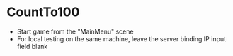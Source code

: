 # CountTo100

- Start game from the "MainMenu" scene
- For local testing on the same machine, leave the server binding IP input field blank
